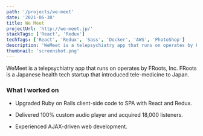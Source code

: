 ```yaml
---
path: '/projects/we-meet'
date: '2021-06-30'
title: We Meet
projectUrl: 'http://we-meet.jp/'
stackTags: ['React', 'Redux']
techTags: ['React', 'Redux', 'Sass', 'Docker', 'AWS', 'PhotoShop']
description: 'WeMeet is a telepsychiatry app that runs on operates by FRoots, the Japanese health tech startup.FRoots introduced tele-medicine to Japan.'
thumbnail: 'screenshot.png'
---
```


WeMeet is a telepsychiatry app that runs on operates by FRoots, Inc. FRoots is a Japanese health tech startup that introduced tele-medicine to Japan.

### What I worked on

- Upgraded Ruby on Rails client-side code to SPA with React and Redux.

- Delivered 100% custom audio player and acquired 18,000 listeners.

- Experienced AJAX-driven web development.
